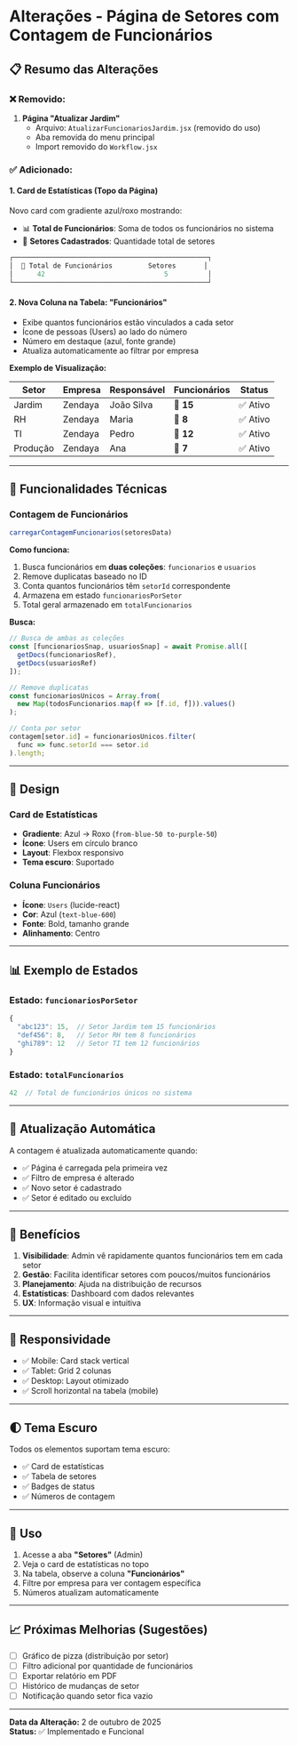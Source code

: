 # Alterações - Página de Setores com Contagem de Funcionários

## 📋 Resumo das Alterações

### ❌ **Removido:**
1. **Página "Atualizar Jardim"**
   - Arquivo: `AtualizarFuncionariosJardim.jsx` (removido do uso)
   - Aba removida do menu principal
   - Import removido do `Workflow.jsx`

### ✅ **Adicionado:**

#### 1. **Card de Estatísticas** (Topo da Página)
Novo card com gradiente azul/roxo mostrando:
- 📊 **Total de Funcionários**: Soma de todos os funcionários no sistema
- 📁 **Setores Cadastrados**: Quantidade total de setores

```jsx
┌─────────────────────────────────────────────────┐
│  👥 Total de Funcionários         Setores       │
│      42                              5          │
└─────────────────────────────────────────────────┘
```

#### 2. **Nova Coluna na Tabela: "Funcionários"**
- Exibe quantos funcionários estão vinculados a cada setor
- Ícone de pessoas (Users) ao lado do número
- Número em destaque (azul, fonte grande)
- Atualiza automaticamente ao filtrar por empresa

**Exemplo de Visualização:**

| Setor    | Empresa | Responsável | Funcionários | Status |
|----------|---------|-------------|--------------|--------|
| Jardim   | Zendaya | João Silva  | 👥 **15**    | ✅ Ativo |
| RH       | Zendaya | Maria       | 👥 **8**     | ✅ Ativo |
| TI       | Zendaya | Pedro       | 👥 **12**    | ✅ Ativo |
| Produção | Zendaya | Ana         | 👥 **7**     | ✅ Ativo |

---

## 🔧 Funcionalidades Técnicas

### Contagem de Funcionários
```javascript
carregarContagemFuncionarios(setoresData)
```

**Como funciona:**
1. Busca funcionários em **duas coleções**: `funcionarios` e `usuarios`
2. Remove duplicatas baseado no ID
3. Conta quantos funcionários têm `setorId` correspondente
4. Armazena em estado `funcionariosPorSetor`
5. Total geral armazenado em `totalFuncionarios`

**Busca:**
```javascript
// Busca de ambas as coleções
const [funcionariosSnap, usuariosSnap] = await Promise.all([
  getDocs(funcionariosRef),
  getDocs(usuariosRef)
]);

// Remove duplicatas
const funcionariosUnicos = Array.from(
  new Map(todosFuncionarios.map(f => [f.id, f])).values()
);

// Conta por setor
contagem[setor.id] = funcionariosUnicos.filter(
  func => func.setorId === setor.id
).length;
```

---

## 🎨 Design

### Card de Estatísticas
- **Gradiente**: Azul → Roxo (`from-blue-50 to-purple-50`)
- **Ícone**: Users em círculo branco
- **Layout**: Flexbox responsivo
- **Tema escuro**: Suportado

### Coluna Funcionários
- **Ícone**: `Users` (lucide-react)
- **Cor**: Azul (`text-blue-600`)
- **Fonte**: Bold, tamanho grande
- **Alinhamento**: Centro

---

## 📊 Exemplo de Estados

### Estado: `funcionariosPorSetor`
```javascript
{
  "abc123": 15,  // Setor Jardim tem 15 funcionários
  "def456": 8,   // Setor RH tem 8 funcionários
  "ghi789": 12   // Setor TI tem 12 funcionários
}
```

### Estado: `totalFuncionarios`
```javascript
42  // Total de funcionários únicos no sistema
```

---

## 🔄 Atualização Automática

A contagem é atualizada automaticamente quando:
- ✅ Página é carregada pela primeira vez
- ✅ Filtro de empresa é alterado
- ✅ Novo setor é cadastrado
- ✅ Setor é editado ou excluído

---

## 🎯 Benefícios

1. **Visibilidade**: Admin vê rapidamente quantos funcionários tem em cada setor
2. **Gestão**: Facilita identificar setores com poucos/muitos funcionários
3. **Planejamento**: Ajuda na distribuição de recursos
4. **Estatísticas**: Dashboard com dados relevantes
5. **UX**: Informação visual e intuitiva

---

## 📱 Responsividade

- ✅ Mobile: Card stack vertical
- ✅ Tablet: Grid 2 colunas
- ✅ Desktop: Layout otimizado
- ✅ Scroll horizontal na tabela (mobile)

---

## 🌓 Tema Escuro

Todos os elementos suportam tema escuro:
- ✅ Card de estatísticas
- ✅ Tabela de setores
- ✅ Badges de status
- ✅ Números de contagem

---

## 🚀 Uso

1. Acesse a aba **"Setores"** (Admin)
2. Veja o card de estatísticas no topo
3. Na tabela, observe a coluna **"Funcionários"**
4. Filtre por empresa para ver contagem específica
5. Números atualizam automaticamente

---

## 📈 Próximas Melhorias (Sugestões)

- [ ] Gráfico de pizza (distribuição por setor)
- [ ] Filtro adicional por quantidade de funcionários
- [ ] Exportar relatório em PDF
- [ ] Histórico de mudanças de setor
- [ ] Notificação quando setor fica vazio

---

**Data da Alteração:** 2 de outubro de 2025  
**Status:** ✅ Implementado e Funcional
